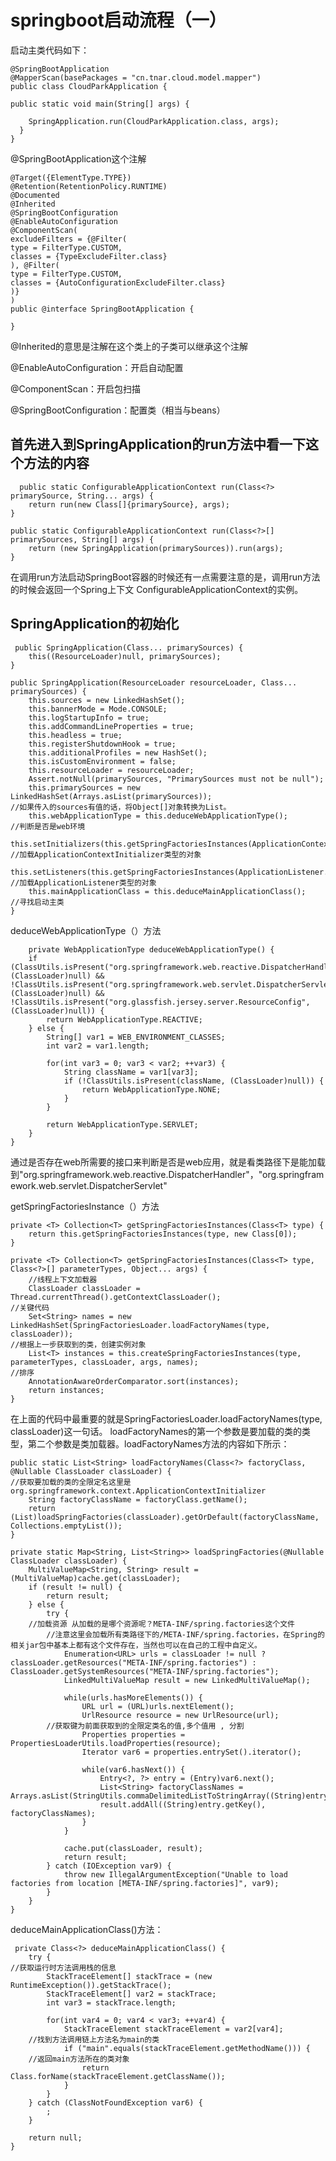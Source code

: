 # springboot启动流程（一）
启动主类代码如下：

    @SpringBootApplication
    @MapperScan(basePackages = "cn.tnar.cloud.model.mapper")
    public class CloudParkApplication {

	public static void main(String[] args) {

		SpringApplication.run(CloudParkApplication.class, args);
	  }
    }

@SpringBootApplication这个注解

	@Target({ElementType.TYPE})
	@Retention(RetentionPolicy.RUNTIME)
	@Documented
	@Inherited
	@SpringBootConfiguration
	@EnableAutoConfiguration
	@ComponentScan(
    excludeFilters = {@Filter(
    type = FilterType.CUSTOM,
    classes = {TypeExcludeFilter.class}
	), @Filter(
    type = FilterType.CUSTOM,
    classes = {AutoConfigurationExcludeFilter.class}
	)}
	)
	public @interface SpringBootApplication {
	
	}
 @Inherited的意思是注解在这个类上的子类可以继承这个注解
 
 @EnableAutoConfiguration：开启自动配置
 
 @ComponentScan：开启包扫描
 
 @SpringBootConfiguration：配置类（相当与beans）
 
 ## 首先进入到SpringApplication的run方法中看一下这个方法的内容
      public static ConfigurableApplicationContext run(Class<?> primarySource, String... args) {
        return run(new Class[]{primarySource}, args);
    }

    public static ConfigurableApplicationContext run(Class<?>[] primarySources, String[] args) {
        return (new SpringApplication(primarySources)).run(args);
    }
   
  在调用run方法启动SpringBoot容器的时候还有一点需要注意的是，调用run方法的时候会返回一个Spring上下文 ConfigurableApplicationContext的实例。
  
 ## SpringApplication的初始化
     public SpringApplication(Class... primarySources) {
        this((ResourceLoader)null, primarySources);
    }

    public SpringApplication(ResourceLoader resourceLoader, Class... primarySources) {
        this.sources = new LinkedHashSet();
        this.bannerMode = Mode.CONSOLE;
        this.logStartupInfo = true;
        this.addCommandLineProperties = true;
        this.headless = true;
        this.registerShutdownHook = true;
        this.additionalProfiles = new HashSet();
        this.isCustomEnvironment = false;
        this.resourceLoader = resourceLoader;
        Assert.notNull(primarySources, "PrimarySources must not be null");
        this.primarySources = new LinkedHashSet(Arrays.asList(primarySources));
	//如果传入的sources有值的话，将Object[]对象转换为List。
        this.webApplicationType = this.deduceWebApplicationType();
	//判断是否是web环境 
        this.setInitializers(this.getSpringFactoriesInstances(ApplicationContextInitializer.class));
	//加载ApplicationContextInitializer类型的对象
        this.setListeners(this.getSpringFactoriesInstances(ApplicationListener.class));
	//加载ApplicationListener类型的对象
        this.mainApplicationClass = this.deduceMainApplicationClass();
	//寻找启动主类
    }
    
deduceWebApplicationType（）方法

    	private WebApplicationType deduceWebApplicationType() {
        if (ClassUtils.isPresent("org.springframework.web.reactive.DispatcherHandler", (ClassLoader)null) && !ClassUtils.isPresent("org.springframework.web.servlet.DispatcherServlet", (ClassLoader)null) && !ClassUtils.isPresent("org.glassfish.jersey.server.ResourceConfig", (ClassLoader)null)) {
            return WebApplicationType.REACTIVE;
        } else {
            String[] var1 = WEB_ENVIRONMENT_CLASSES;
            int var2 = var1.length;

            for(int var3 = 0; var3 < var2; ++var3) {
                String className = var1[var3];
                if (!ClassUtils.isPresent(className, (ClassLoader)null)) {
                    return WebApplicationType.NONE;
                }
            }

            return WebApplicationType.SERVLET;
        }
    }
 通过是否存在web所需要的接口来判断是否是web应用，就是看类路径下是能加载到"org.springframework.web.reactive.DispatcherHandler"，"org.springframework.web.servlet.DispatcherServlet"
 
 
 getSpringFactoriesInstance（）方法
 
    private <T> Collection<T> getSpringFactoriesInstances(Class<T> type) {
        return this.getSpringFactoriesInstances(type, new Class[0]);
    }

    private <T> Collection<T> getSpringFactoriesInstances(Class<T> type, Class<?>[] parameterTypes, Object... args) {
    	//线程上下文加载器
        ClassLoader classLoader = Thread.currentThread().getContextClassLoader();
	//关键代码
        Set<String> names = new LinkedHashSet(SpringFactoriesLoader.loadFactoryNames(type, classLoader));
	//根据上一步获取到的类，创建实例对象
        List<T> instances = this.createSpringFactoriesInstances(type, parameterTypes, classLoader, args, names);
	//排序
        AnnotationAwareOrderComparator.sort(instances);
        return instances;
    }
    
 在上面的代码中最重要的就是SpringFactoriesLoader.loadFactoryNames(type, classLoader)这一句话。 
loadFactoryNames的第一个参数是要加载的类的类型，第二个参数是类加载器。loadFactoryNames方法的内容如下所示：

    public static List<String> loadFactoryNames(Class<?> factoryClass, @Nullable ClassLoader classLoader) {
    //获取要加载的类的全限定名这里是org.springframework.context.ApplicationContextInitializer
        String factoryClassName = factoryClass.getName();
        return (List)loadSpringFactories(classLoader).getOrDefault(factoryClassName, Collections.emptyList());
    }

    private static Map<String, List<String>> loadSpringFactories(@Nullable ClassLoader classLoader) {
        MultiValueMap<String, String> result = (MultiValueMap)cache.get(classLoader);
        if (result != null) {
            return result;
        } else {
            try {
	    //加载资源 从加载的是哪个资源呢？META-INF/spring.factories这个文件
            //注意这里会加载所有类路径下的/META-INF/spring.factories，在Spring的相关jar包中基本上都有这个文件存在，当然也可以在自己的工程中自定义。
                Enumeration<URL> urls = classLoader != null ? classLoader.getResources("META-INF/spring.factories") : ClassLoader.getSystemResources("META-INF/spring.factories");
                LinkedMultiValueMap result = new LinkedMultiValueMap();

                while(urls.hasMoreElements()) {
                    URL url = (URL)urls.nextElement();
                    UrlResource resource = new UrlResource(url);
		    //获取键为前面获取到的全限定类名的值,多个值用 , 分割
                    Properties properties = PropertiesLoaderUtils.loadProperties(resource);
                    Iterator var6 = properties.entrySet().iterator();

                    while(var6.hasNext()) {
                        Entry<?, ?> entry = (Entry)var6.next();
                        List<String> factoryClassNames = Arrays.asList(StringUtils.commaDelimitedListToStringArray((String)entry.getValue()));
                        result.addAll((String)entry.getKey(), factoryClassNames);
                    }
                }

                cache.put(classLoader, result);
                return result;
            } catch (IOException var9) {
                throw new IllegalArgumentException("Unable to load factories from location [META-INF/spring.factories]", var9);
            }
        }
    }
    
deduceMainApplicationClass()方法：

     private Class<?> deduceMainApplicationClass() {
        try {
	//获取运行时方法调用栈的信息 
            StackTraceElement[] stackTrace = (new RuntimeException()).getStackTrace();
            StackTraceElement[] var2 = stackTrace;
            int var3 = stackTrace.length;

            for(int var4 = 0; var4 < var3; ++var4) {
                StackTraceElement stackTraceElement = var2[var4];
		//找到方法调用链上方法名为main的类
                if ("main".equals(stackTraceElement.getMethodName())) {
		//返回main方法所在的类对象
                    return Class.forName(stackTraceElement.getClassName());
                }
            }
        } catch (ClassNotFoundException var6) {
            ;
        }

        return null;
    }
 
